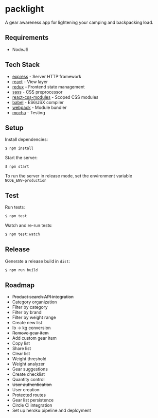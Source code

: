# packlight

A gear awareness app for lightening your camping and backpacking load.

## Requirements

+ NodeJS

## Tech Stack

* [express](http://expressjs.com/) - Server HTTP framework
* [react](https://facebook.github.io/react/) - View layer
* [redux](https://github.com/reactjs/redux) - Frontend state management
* [sass](http://sass-lang.com/) - CSS preprocessor
* [react-css-modules](https://github.com/gajus/react-css-modules) - Scoped CSS modules
* [babel](https://babeljs.io/) - ES6/JSX compiler
* [webpack](https://webpack.github.io/) - Module bundler
* [mocha](https://mochajs.org/) - Testing

## Setup

Install dependencies:

```sh
$ npm install
```

Start the server:

```sh
$ npm start
```

To run the server in release mode, set the environment variable `NODE_ENV=production`

## Test

Run tests:

```sh
$ npm test
```

Watch and re-run tests:

```sh
$ npm test:watch
```

## Release

Generate a release build in `dist`:

```sh
$ npm run build
```

## Roadmap

+ ~~Product search API integration~~
+ Category organization
+ Filter by category
+ Filter by brand
+ Filter by weight range
+ Create new list
+ lb -> kg conversion
+ ~~Remove gear item~~
+ Add custom gear item
+ Copy list
+ Share list
+ Clear list
+ Weight threshold
+ Weight analyzer
+ Gear suggestions
+ Create checklist
+ Quantity control
+ ~~User authentication~~
+ User creation
+ Protected routes
+ Gear list persistence
+ Circle CI integration
+ Set up heroku pipeline and deployment
